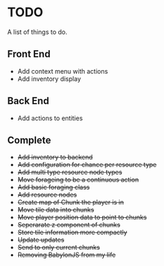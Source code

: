 # TODO
A list of things to do.

## Front End
* Add context menu with actions
* Add inventory display

## Back End
* Add actions to entities

## Complete
* ~~Add inventory to backend~~
* ~~Add configuration for chance per resource type~~
* ~~Add multi type resource node types~~
* ~~Move forageing to be a continuous action~~
* ~~Add basic foraging class~~
* ~~Add resource nodes~~
* ~~Create map of Chunk the player is in~~
* ~~Move tile data into chunks~~
* ~~Move player position data to point to chunks~~
* ~~Seperarate z component of chunks~~
* ~~Store tile information more compactly~~
* ~~Update updates~~
* ~~Send to only current chunks~~
* ~~Removing BabylonJS from my life~~

